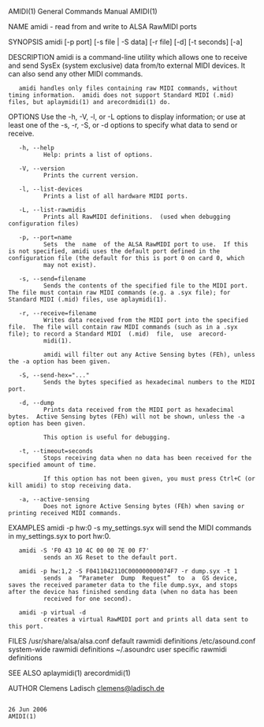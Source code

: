 AMIDI(1)                                                                                 General Commands Manual                                                                                 AMIDI(1)

NAME
       amidi - read from and write to ALSA RawMIDI ports

SYNOPSIS
       amidi [-p port] [-s file | -S data] [-r file] [-d] [-t seconds] [-a]

DESCRIPTION
       amidi is a command-line utility which allows one to receive and send SysEx (system exclusive) data from/to external MIDI devices.  It can also send any other MIDI commands.

       amidi handles only files containing raw MIDI commands, without timing information.  amidi does not support Standard MIDI (.mid) files, but aplaymidi(1) and arecordmidi(1) do.

OPTIONS
       Use the -h, -V, -l, or -L options to display information; or use at least one of the -s, -r, -S, or -d options to specify what data to send or receive.

       -h, --help
              Help: prints a list of options.

       -V, --version
              Prints the current version.

       -l, --list-devices
              Prints a list of all hardware MIDI ports.

       -L, --list-rawmidis
              Prints all RawMIDI definitions.  (used when debugging configuration files)

       -p, --port=name
              Sets  the  name  of the ALSA RawMIDI port to use.  If this is not specified, amidi uses the default port defined in the configuration file (the default for this is port 0 on card 0, which
              may not exist).

       -s, --send=filename
              Sends the contents of the specified file to the MIDI port.  The file must contain raw MIDI commands (e.g. a .syx file); for Standard MIDI (.mid) files, use aplaymidi(1).

       -r, --receive=filename
              Writes data received from the MIDI port into the specified file.  The file will contain raw MIDI commands (such as in a .syx file); to record a Standard MIDI  (.mid)  file,  use  arecord‐
              midi(1).

              amidi will filter out any Active Sensing bytes (FEh), unless the -a option has been given.

       -S, --send-hex="..."
              Sends the bytes specified as hexadecimal numbers to the MIDI port.

       -d, --dump
              Prints data received from the MIDI port as hexadecimal bytes.  Active Sensing bytes (FEh) will not be shown, unless the -a option has been given.

              This option is useful for debugging.

       -t, --timeout=seconds
              Stops receiving data when no data has been received for the specified amount of time.

              If this option has not been given, you must press Ctrl+C (or kill amidi) to stop receiving data.

       -a, --active-sensing
              Does not ignore Active Sensing bytes (FEh) when saving or printing received MIDI commands.

EXAMPLES
       amidi -p hw:0 -s my_settings.syx
              will send the MIDI commands in my_settings.syx to port hw:0.

       amidi -S 'F0 43 10 4C 00 00 7E 00 F7'
              sends an XG Reset to the default port.

       amidi -p hw:1,2 -S F0411042110C000000000074F7 -r dump.syx -t 1
              sends  a  “Parameter  Dump  Request”  to  a  GS device, saves the received parameter data to the file dump.syx, and stops after the device has finished sending data (when no data has been
              received for one second).

       amidi -p virtual -d
              creates a virtual RawMIDI port and prints all data sent to this port.

FILES
       /usr/share/alsa/alsa.conf default rawmidi definitions
       /etc/asound.conf system-wide rawmidi definitions
       ~/.asoundrc user specific rawmidi definitions

SEE ALSO
       aplaymidi(1)
       arecordmidi(1)

AUTHOR
       Clemens Ladisch <clemens@ladisch.de>

                                                                                               26 Jun 2006                                                                                       AMIDI(1)
